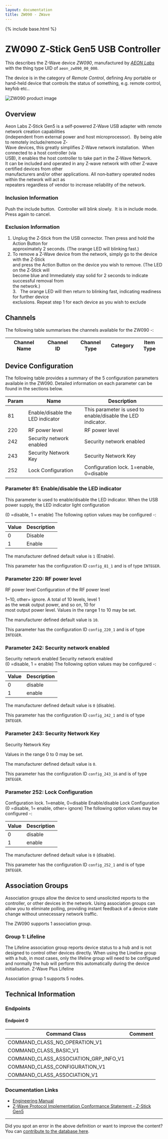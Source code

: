 ```yaml
---
layout: documentation
title: ZW090 - ZWave
---
```


{% include base.html %}

# ZW090 Z‐Stick Gen5 USB Controller
This describes the Z-Wave device *ZW090*, manufactured by *[AEON Labs](http://aeotec.com/)* with the thing type UID of ```aeon_zw090_00_000```.

The device is in the category of *Remote Control*, defining Any portable or hand-held device that controls the status of something, e.g. remote control, keyfob etc..

![ZW090 product image](https://www.cd-jackson.com/zwave_device_uploads/265/265_default.png)


## Overview

Aeon Labs Z‐Stick Gen5 is a self‐powered Z‐Wave USB adapter with remote network creation capabilities  
(independent from external power and host microprocessor).  By being able to remotely include/remove Z‐  
Wave devices, this greatly simplifies Z‐Wave network installation.  When connected to a host controller (via  
USB), it enables the host controller to take part in the Z‐Wave Network.  
It can be included and operated in any Z‐wave network with other Z‐wave certified devices from other  
manufacturers and/or other applications. All non‐battery operated nodes within the network will act as  
repeaters regardless of vendor to increase reliability of the network. 

### Inclusion Information

Push the include button.  Controller will blink slowly.  It is in include mode.  Press again to cancel.

### Exclusion Information

1. Unplug the Z‐Stick from the USB connector. Then press and hold the Action Button for  
approximately 2 seconds. (The orange LED will blinking fast.)  
2. To remove a Z‐Wave device from the network, simply go to the device with the Z‐Stick  
and press the Action Button on the device you wish to remove. (The LED on the Z‐Stick will  
become blue and Immediately stay solid for 2 seconds to indicate successful removal from  
the network.)  
3.   The orange LED will then return to blinking fast, indicating readiness for further device  
exclusions. Repeat step 1 for each device as you wish to exclude

## Channels

The following table summarises the channels available for the ZW090 -:

| Channel Name | Channel ID | Channel Type | Category | Item Type |
|--------------|------------|--------------|----------|-----------|



## Device Configuration

The following table provides a summary of the 5 configuration parameters available in the ZW090.
Detailed information on each parameter can be found in the sections below.

| Param | Name  | Description |
|-------|-------|-------------|
| 81 | Enable/disable the LED indicator | This parameter is used to enable/disable the LED indicator. |
| 220 | RF power level  | RF power level |
| 242 | Security network enabled  | Security network enabled |
| 243 | Security Network Key | Security Network Key |
| 252 | Lock Configuration | Configuration lock. 1=enable, 0=disable |

### Parameter 81: Enable/disable the LED indicator

This parameter is used to enable/disable the LED indicator.
When the USB power supply, the LED indicator light configuration

(0 =disable, 1 = enable)
The following option values may be configured -:

| Value  | Description |
|--------|-------------|
| 0 | Disable |
| 1 | Enable |

The manufacturer defined default value is ```1``` (Enable).

This parameter has the configuration ID ```config_81_1``` and is of type ```INTEGER```.


### Parameter 220: RF power level 

RF power level
Configuration of the RF power level

1~10, other= ignore. A total of 10 levels, level 1  
as the weak output power, and so on, 10 for  
most output power level.
Values in the range 1 to 10 may be set.

The manufacturer defined default value is ```10```.

This parameter has the configuration ID ```config_220_1``` and is of type ```INTEGER```.


### Parameter 242: Security network enabled 

Security network enabled
Security network enabled  
(0 =disable, 1 = enable)
The following option values may be configured -:

| Value  | Description |
|--------|-------------|
| 0 | disable |
| 1 | enable |

The manufacturer defined default value is ```0``` (disable).

This parameter has the configuration ID ```config_242_1``` and is of type ```INTEGER```.


### Parameter 243: Security Network Key

Security Network Key

Values in the range 0 to 0 may be set.

The manufacturer defined default value is ```0```.

This parameter has the configuration ID ```config_243_16``` and is of type ```INTEGER```.


### Parameter 252: Lock Configuration

Configuration lock. 1=enable, 0=disable
Enable/disable Lock Configuration (0 =disable, 1= enable, other= ignore)
The following option values may be configured -:

| Value  | Description |
|--------|-------------|
| 0 | disable |
| 1 | enable |

The manufacturer defined default value is ```0``` (disable).

This parameter has the configuration ID ```config_252_1``` and is of type ```INTEGER```.


## Association Groups

Association groups allow the device to send unsolicited reports to the controller, or other devices in the network. Using association groups can allow you to eliminate polling, providing instant feedback of a device state change without unnecessary network traffic.

The ZW090 supports 1 association group.

### Group 1: Lifeline

The Lifeline association group reports device status to a hub and is not designed to control other devices directly. When using the Lineline group with a hub, in most cases, only the lifeline group will need to be configured and normally the hub will perform this automatically during the device initialisation.
Z-Wave Plus Lifeline

Association group 1 supports 5 nodes.

## Technical Information

### Endpoints

#### Endpoint 0

| Command Class | Comment |
|---------------|---------|
| COMMAND_CLASS_NO_OPERATION_V1| |
| COMMAND_CLASS_BASIC_V1| |
| COMMAND_CLASS_ASSOCIATION_GRP_INFO_V1| |
| COMMAND_CLASS_CONFIGURATION_V1| |
| COMMAND_CLASS_ASSOCIATION_V1| |

### Documentation Links

* [Engineering Manual](https://www.cd-jackson.com/zwave_device_uploads/265/1-Z-Stick-Gen5.pdf)
* [Z-Wave Protocol Implementation Conformance Statement - Z-Stick Gen5](https://www.cd-jackson.com/zwave_device_uploads/265/Z-Wave-Protocol-Implementation-Conformance-Statement.pdf)

---

Did you spot an error in the above definition or want to improve the content?
You can [contribute to the database here](http://www.cd-jackson.com/index.php/zwave/zwave-device-database/zwave-device-list/devicesummary/265).
